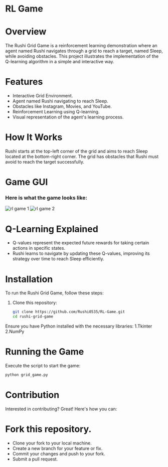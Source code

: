 # RL Game

# Overview
The Rushi Grid Game is a reinforcement learning demonstration where an agent named Rushi navigates through a grid to reach a target, named Sleep, while avoiding obstacles. This project illustrates the implementation of the Q-learning algorithm in a simple and interactive way.

# Features
- Interactive Grid Environment.
- Agent named Rushi navigating to reach Sleep.
- Obstacles like Instagram, Movies, and YouTube.
- Reinforcement Learning using Q-learning.
- Visual representation of the agent's learning process.

# How It Works
Rushi starts at the top-left corner of the grid and aims to reach Sleep located at the bottom-right corner. The grid has obstacles that Rushi must avoid to reach the target successfully.

# Game GUI
### Here is what the game looks like:

![rl game 1](https://github.com/Rushi0535/RL-Game/assets/91430545/8372fe6d-a759-4442-9c56-f732d092568b)     ![rl game 2](https://github.com/Rushi0535/RL-Game/assets/91430545/d646485f-a44e-4855-bfbf-01f8fe355f10)

# Q-Learning Explained
- Q-values represent the expected future rewards for taking certain actions in specific states.
- Rushi learns to navigate by updating these Q-values, improving its strategy over time to reach Sleep efficiently.

# Installation
To run the Rushi Grid Game, follow these steps:

1. Clone this repository:
   ```bash
   git clone https://github.com/Rushi0535/RL-Game.git
   cd rushi-grid-game

Ensure you have Python installed with the necessary libraries:
1.Tkinter
2.NumPy

# Running the Game
Execute the script to start the game:
   ```bash
   python grid_game.py 
```
# Contribution
Interested in contributing? Great! Here's how you can:

# Fork this repository.
- Clone your fork to your local machine.
- Create a new branch for your feature or fix.
- Commit your changes and push to your fork.
- Submit a pull request.
